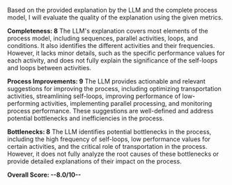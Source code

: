 Based on the provided explanation by the LLM and the complete process model, I will evaluate the quality of the explanation using the given metrics.

**Completeness: 8**
The LLM's explanation covers most elements of the process model, including sequences, parallel activities, loops, and conditions. It also identifies the different activities and their frequencies. However, it lacks minor details, such as the specific performance values for each activity, and does not fully explain the significance of the self-loops and loops between activities.

**Process Improvements: 9**
The LLM provides actionable and relevant suggestions for improving the process, including optimizing transportation activities, streamlining self-loops, improving performance of low-performing activities, implementing parallel processing, and monitoring process performance. These suggestions are well-defined and address potential bottlenecks and inefficiencies in the process.

**Bottlenecks: 8**
The LLM identifies potential bottlenecks in the process, including the high frequency of self-loops, low performance values for certain activities, and the critical role of transportation in the process. However, it does not fully analyze the root causes of these bottlenecks or provide detailed explanations of their impact on the process.

**Overall Score: --8.0/10--**